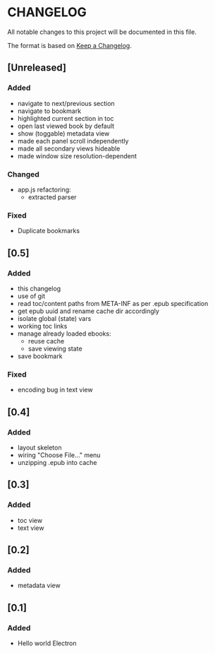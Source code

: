# CHANGELOG
All notable changes to this project will be documented in this file.

The format is based on [Keep a Changelog](https://keepachangelog.com/en/1.0.0/).


## [Unreleased]
### Added
- navigate to next/previous section
- navigate to bookmark
- highlighted current section in toc
- open last viewed book by default
- show (toggable) metadata view
- made each panel scroll independently
- made all secondary views hideable
- made window size resolution-dependent

### Changed
- app.js refactoring:
	- extracted parser

### Fixed
- Duplicate bookmarks


## [0.5]
### Added
- this changelog
- use of git
- read toc/content paths from META-INF as per .epub specification
- get epub uuid and rename cache dir accordingly
- isolate global (state) vars
- working toc links
- manage already loaded ebooks:
	- reuse cache
	- save viewing state
- save bookmark

### Fixed
- encoding bug in text view


## [0.4]
### Added
- layout skeleton
- wiring "Choose File..." menu
- unzipping .epub into cache

## [0.3]
### Added
- toc view
- text view

## [0.2]
### Added
- metadata view

## [0.1]
### Added
- Hello world Electron

